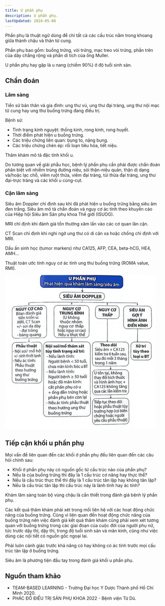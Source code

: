 ```yaml
---
title: U phần phụ
description: U phần phụ.
lastUpdated: 2024-05-08
---
```


Phần phụ là thuật ngữ dùng để chỉ tất cả các cấu trúc nằm trong khoang giữa thành chậu và thân tử cung.

Phần phụ bao gồm: buồng trứng, vòi trứng, mạc treo vòi trứng, phần trên của dây chằng rộng và phần di tích của ống Muller.

U phần phụ hay gặp là u nang (chiếm 90%) ở độ tuổi sinh sản.

## Chẩn đoán

### Lâm sàng

Tiền sử bản thân và gia đình: ung thư vú, ung thư đại tràng, ung thư nội mạc tử cung hay ung thư buồng trứng đang điều trị.

Bệnh sử:

- Tình trạng kinh nguyệt: thống kinh, rong kinh, rong huyết.
- Thời điểm phát hiện u buồng trứng.
- Các triệu chứng liên quan: bụng to, nặng bụng.
- Các triệu chứng chèn ép: rối loạn tiêu hóa, tiết niệu.

Thăm khám mô tả đặc tính khối u.

Do tương quan về giải phẫu học, bệnh lý phần phụ cần phải được chẩn đoán phân biệt với nhiễm trùng đường niệu, sỏi thận-niệu quản, thận dị dạng và/hoặc lạc chỗ, viêm ruột thừa, viêm đại tràng, túi thừa đại tràng, ung thư đại-trực tràng và các khối u cùng-cụt.

### Cận lâm sàng

Siêu âm Doppler chỉ định sau khi đã phát hiện u buồng trứng bằng siêu âm đen trắng. Siêu âm mô tả chẩn đoán và nguy cơ ác tính theo khuyến cáo của Hiệp hội Siêu âm Sản phụ khoa Thế giới (ISUOG).

MRI chỉ định khi đánh giá tổn thường xâm lấn vào các cơ quan lân cận.

CT Scan chỉ định khi nghi ngờ ung thư có di căn xa hoặc chống chỉ định với MRI.

Dấu ấn sinh học (tumor markers) như CA125, AFP, CEA, beta-hCG, HE4, AMH...

Thuật toán ước tính nguy cơ ác tính ung thư buồng trứng (ROMA value, RMI).

![Theo dõi u phần phụ](../../../assets/phu-khoa/u-phan-phu/theo-doi-u-phan-phu.png)

## Tiếp cận khối u phần phụ

Mọi vấn đề liên quan đến các khối ở phần phụ đều liên quan đến các câu hỏi chính sau:

- Khối ở phần phụ này có nguồn gốc từ cấu trúc nào của phần phụ?
- Nếu là của buồng trứng thì đây là 1 cấu trúc cơ năng hay thực thể?
- Nếu là cấu trúc thực thể thì đây là 1 cấu trúc tân lập hay không tân lập?
- Nếu là cấu trúc tân lập thì cấu trúc này là lành tính hay ác tính?

Khám lâm sàng toàn bộ vùng chậu là cần thiết trong đánh giá bệnh lý phần phụ.

Các kết quả thăm khám phải xét trong mối liên hệ với các hoạt động chức năng của buồng trứng. Cũng vì liên quan đến hoạt động chức năng của buồng trứng nên việc đánh giá kết quả thăm khám cũng phải xem xét tương quan với buồng trứng trong các giai đoạn của cuộc đời của người phụ nữ, tức trước dậy thì, dậy thì, trong độ tuổi sinh sản và mãn kinh, cũng như việc dùng các nội tiết có nguồn gốc ngoại lai.

Phải luôn cảnh giác trước khả năng có hay không có ác tính trước mọi cấu trúc tân lập ở buồng trứng.

Siêu âm là phương tiện đầu tay trong đánh giá khối u phần phụ.

## Nguồn tham khảo

- TEAM-BASED LEARNING - Trường Đại học Y Dược Thành phố Hồ Chí Minh 2020.
- PHÁC ĐỒ ĐIỀU TRỊ SẢN PHỤ KHOA 2022 - Bệnh viện Từ Dũ.
